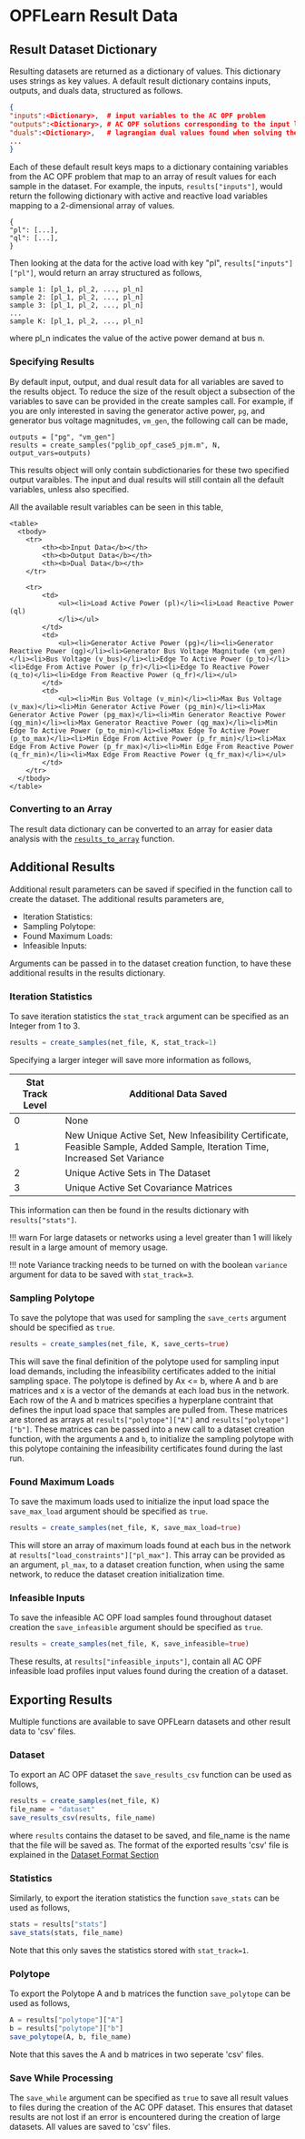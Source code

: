 # OPFLearn Result Data

## Result Dataset Dictionary 

Resulting datasets are returned as a dictionary of values. This dictionary uses strings as key values.
A default result dictionary contains inputs, outputs, and duals data, structured as follows.

```json
{
"inputs":<Dictionary>,  # input variables to the AC OPF problem
"outputs":<Dictionary>, # AC OPF solutions corresponding to the input load profiles
"duals":<Dictionary>,   # lagrangian dual values found when solving the AC OPF problem
...
}
```

Each of these default result keys maps to a dictionary containing variables from the AC OPF problem that map to an array of result values for each sample in the dataset.
For example, the inputs, `results["inputs"]`, would return the following dictionary with active and reactive load variables mapping to a 2-dimensional array of values.

```
{
"pl": [...],
"ql": [...],
}
```

Then looking at the data for the active load with key "pl", `results["inputs"]["pl"]`, would return an array structured as follows,

```
sample 1: [pl_1, pl_2, ..., pl_n]
sample 2: [pl_1, pl_2, ..., pl_n]
sample 3: [pl_1, pl_2, ..., pl_n]
...
sample K: [pl_1, pl_2, ..., pl_n]
```

where pl_n indicates the value of the active power demand at bus n. 

### Specifying Results

By default input, output, and dual result data for all variables are saved to the results object. 
To reduce the size of the result object a subsection of the variables to save can be provided in the create samples call. 
For example, if you are only interested in saving the generator active power, `pg`, and generator bus voltage magnitudes, `vm_gen`, the following call can be made,

```
outputs = ["pg", "vm_gen"]
results = create_samples("pglib_opf_case5_pjm.m", N, output_vars=outputs)
```

This results object will only contain subdictionaries for these two specified output varaibles. The input and dual results will still contain all the default variables, unless also specified.

All the available result variables can be seen in this table,

```@raw html
<table>
  <tbody>
    <tr>
		<th><b>Input Data</b></th>
		<th><b>Output Data</b></th>
		<th><b>Dual Data</b></th>
	</tr>
	
    <tr>
		<td>
			<ul><li>Load Active Power (pl)</li><li>Load Reactive Power (ql)
			</li></ul>
		</td>
		<td>	
			<ul><li>Generator Active Power (pg)</li><li>Generator Reactive Power (qg)</li><li>Generator Bus Voltage Magnitude (vm_gen)</li><li>Bus Voltage (v_bus)</li><li>Edge To Active Power (p_to)</li><li>Edge From Active Power (p_fr)</li><li>Edge To Reactive Power (q_to)</li><li>Edge From Reactive Power (q_fr)</li></ul>
		</td>
		<td>
			<ul><li>Min Bus Voltage (v_min)</li><li>Max Bus Voltage (v_max)</li><li>Min Generator Active Power (pg_min)</li><li>Max Generator Active Power (pg_max)</li><li>Min Generator Reactive Power (qg_min)</li><li>Max Generator Reactive Power (qg_max)</li><li>Min Edge To Active Power (p_to_min)</li><li>Max Edge To Active Power (p_to_max)</li><li>Min Edge From Active Power (p_fr_min)</li><li>Max Edge From Active Power (p_fr_max)</li><li>Min Edge From Reactive Power (q_fr_min)</li><li>Max Edge From Reactive Power (q_fr_max)</li></ul>
		</td>
	</tr>
  </tbody>
</table>
```

### Converting to an Array

The result data dictionary can be converted to an array for easier data analysis with the [`results_to_array`](@ref) function.

## Additional Results

Additional result parameters can be saved if specified in the function call to create the dataset.
The additional results parameters are, 
- Iteration Statistics:
- Sampling Polytope:  
- Found Maximum Loads: 
- Infeasible Inputs: 

Arguments can be passed in to the dataset creation function, to have these additional results in the results dictionary.

### Iteration Statistics

To save iteration statistics the `stat_track` argument can be specified as an Integer from 1 to 3.

```julia
results = create_samples(net_file, K, stat_track=1)
```

Specifying a larger integer will save more information as follows,

| **Stat Track Level** | **Additional Data Saved** |
|----------------------|---------------------------|
| 0                    | None                      |
| 1                    | New Unique Active Set, New Infeasibility Certificate, Feasible Sample, Added Sample, Iteration Time, Increased Set Variance |
| 2                    | Unique Active Sets in The Dataset |
| 3                    | Unique Active Set Covariance Matrices |

This information can then be found in the results dictionary with `results["stats"]`. 

!!! warn
	For large datasets or networks using a level greater than 1 will likely result in a large amount of memory usage.

!!! note
	Variance tracking needs to be turned on with the boolean `variance` argument for data to be saved with `stat_track=3`.

### Sampling Polytope

To save the polytope that was used for sampling the `save_certs` argument should be specified as `true`.

```julia
results = create_samples(net_file, K, save_certs=true)
```

This will save the final definition of the polytope used for sampling input load demands, including the infeasibility certificates added to the initial sampling space.
The polytope is defined by Ax <= b, where A and b are matrices and x is a vector of the demands at each load bus in the network. 
Each row of the A and b matrices specifies a hyperplane contraint that defines the input load space that samples are pulled from.
These matrices are stored as arrays at `results["polytope"]["A"]` and `results["polytope"]["b"]`. These matrices can be passed into
a new call to a dataset creation function, with the arguments `A` and `b`, to initialize the sampling polytope with this polytope containing the infeasibility certificates found during the last run. 

### Found Maximum Loads

To save the maximum loads used to initialize the input load space the `save_max_load` argument should be specified as `true`.

```julia
results = create_samples(net_file, K, save_max_load=true)
```

This will store an array of maximum loads found at each bus in the network at `results["load_constraints"]["pl_max"]`. 
This array can be provided as an argument, `pl_max`, to a dataset creation function, when using the same network, to reduce the dataset creation initialization time.

### Infeasible Inputs

To save the infeasible AC OPF load samples found throughout dataset creation the `save_infeasible` argument should be specified as `true`.

```julia
results = create_samples(net_file, K, save_infeasible=true)
```

These results, at `results["infeasible_inputs"]`, contain all AC OPF infeasible load profiles input values found during the creation of a dataset.

## Exporting Results

Multiple functions are available to save OPFLearn datasets and other result data to 'csv' files.

### Dataset 

To export an AC OPF dataset the `save_results_csv` function can be used as follows, 

```julia
results = create_samples(net_file, K)
file_name = "dataset"
save_results_csv(results, file_name)
```

where `results` contains the dataset to be saved, and file_name is the name that the file will be saved as.
The format of the exported results 'csv' file is explained in the [Dataset Format Section]()

### Statistics

Similarly, to export the iteration statistics the function `save_stats` can be used as follows,

```julia
stats = results["stats"]
save_stats(stats, file_name)
```

Note that this only saves the statistics stored with `stat_track=1`.

### Polytope

To export the Polytope A and b matrices the function `save_polytope` can be used as follows,

```julia
A = results["polytope"]["A"]
b = results["polytope"]["b"]
save_polytope(A, b, file_name)
```

Note that this saves the A and b matrices in two seperate 'csv' files.

### Save While Processing

The `save_while` argument can be specified as `true` to save all result values to files during the creation of the AC OPF dataset.
This ensures that dataset results are not lost if an error is encountered during the creation of large datasets. 
All values are saved to 'csv' files. 
